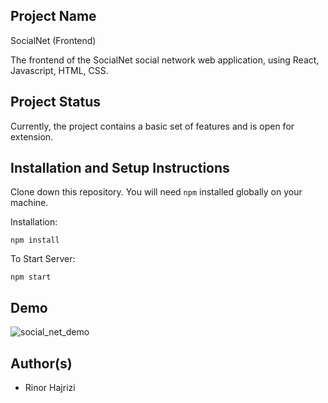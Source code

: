 ## Project Name

SocialNet (Frontend)

The frontend of the SocialNet social network web application, using React, Javascript, HTML, CSS.

## Project Status

Currently, the project contains a basic set of features and is open for extension.

## Installation and Setup Instructions

Clone down this repository. You will need `npm` installed globally on your machine.

Installation:

`npm install`

To Start Server:

`npm start`

## Demo
![social_net_demo](https://user-images.githubusercontent.com/42043751/137647704-d0244bf1-bf33-443c-95ce-eac1e455f641.gif)

## Author(s)
- Rinor Hajrizi
